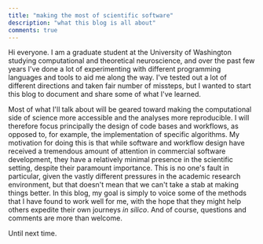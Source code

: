 ```yaml
---
title: "making the most of scientific software"
description: "what this blog is all about"
comments: true
---
```


Hi everyone. I am a graduate student at the University of Washington studying computational and theoretical neuroscience, and over the past few years I've done a lot of experimenting with different programming languages and tools to aid me along the way. I've tested out a lot of different directions and taken fair number of missteps, but I wanted to start this blog to document and share some of what I've learned. 

Most of what I'll talk about will be geared toward making the computational side of science more accessible and the analyses more reproducible. I will therefore focus principally the design of code bases and workflows, as opposed to, for example, the implementation of specific algorithms. My motivation for doing this is that while software and workflow design have received a tremendous amount of attention in commercial software development, they have a relatively minimal presence in the scientific setting, despite their paramount importance. This is no one's fault in particular, given the vastly different pressures in the academic research environment, but that doesn't mean that we can't take a stab at making things better. In this blog, my goal is simply to voice some of the methods that I have found to work well for me, with the hope that they might help others expedite their own journeys *in silico*. And of course, questions and comments are more than welcome.

Until next time.
